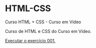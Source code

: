 # HTML-CSS
 Curso HTML + CSS - Curso em Vídeo
 
Curso de HTML e CSS do Curso em Vídeo.

<a href="https://luizmirandadev.github.io/HTML-CSS/Exercicios-Modulo1/Ex001/index.html"> Executar o exercício 001.</a>     